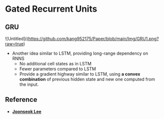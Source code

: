 # Gated Recurrent Units

## GRU

![Untitled]((https://github.com/kang952175/Paper/blob/main/Img/GRU1.png?raw=true)

- Another idea similar to LSTM, providing long-range dependency on RNNS
    - No additional cell states as in LSTM
    - Fewer parameters compared to LSTM
    - Provide a gradient highway similar to LSTM, using **a convex combination** of previous hidden state and new one computed from the input.

## Reference

- **[Joonseok Lee](https://www.youtube.com/@LeeJoonseok)**